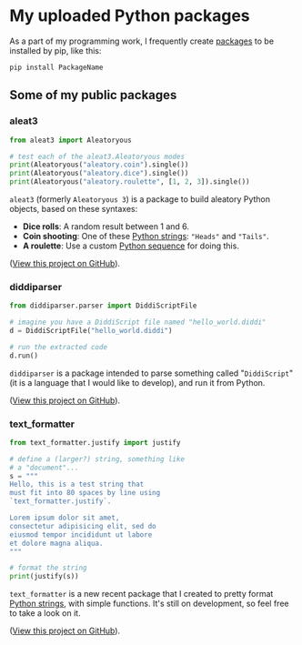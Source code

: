 # My uploaded Python packages

As a part of my programming work, I frequently create [packages](https://packaging.python.org/glossary/#term-Import-Package) to be installed by pip, like this:

```
pip install PackageName
```

## Some of my public packages

### aleat3

```python
from aleat3 import Aleatoryous

# test each of the aleat3.Aleatoryous modes
print(Aleatoryous("aleatory.coin").single())
print(Aleatoryous("aleatory.dice").single())
print(Aleatoryous("aleatory.roulette", [1, 2, 3]).single())
```

`aleat3` \(formerly `Aleatoryous 3`\) is a package to build aleatory Python objects, based on these syntaxes:

- **Dice rolls**: A random result between 1 and 6.
- **Coin shooting**: One of these [Python strings](https://docs.python.org/3.8/library/stdtypes.html#text-sequence-type-str): `"Heads"` and `"Tails"`.
- **A roulette**: Use a custom [Python sequence](https://docs.python.org/3.8/library/stdtypes.html#sequence-types-list-tuple-range) for doing this.

\([View this project on GitHub](http://github.com/diddileija/aleat3)\).

### diddiparser

```python
from diddiparser.parser import DiddiScriptFile

# imagine you have a DiddiScript file named "hello_world.diddi"
d = DiddiScriptFile("hello_world.diddi")

# run the extracted code
d.run()
```

`diddiparser` is a package intended to parse something called "`DiddiScript`" \(it is a language that I would like to develop\), and run it from Python.

\([View this project on GitHub](http://github.com/diddileija/diddiparser)\).

### text\_formatter

```python
from text_formatter.justify import justify

# define a (larger?) string, something like
# a "document"...
s = """
Hello, this is a test string that
must fit into 80 spaces by line using
`text_formatter.justify`.

Lorem ipsum dolor sit amet, 
consectetur adipisicing elit, sed do 
eiusmod tempor incididunt ut labore 
et dolore magna aliqua.
"""

# format the string
print(justify(s))
```

`text_formatter` is a new recent package that I created to pretty format [Python strings](https://docs.python.org/3.8/library/stdtypes.html#text-sequence-type-str), with simple
functions. It's still on development, so feel free to take a look on it.

\([View this project on GitHub](http://github.com/diddileija/text_formatter)\).
